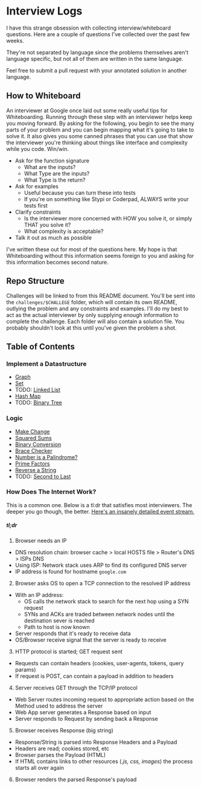 # Interview Logs

I have this strange obsession with collecting interview/whiteboard questions. Here are a couple of questions I've collected over the past few weeks.

They're not separated by language since the problems themselves aren't language specific, but not all of them are written in the same language.

Feel free to submit a pull request with your annotated solution in another language.


## How to Whiteboard

An interviewer at Google once laid out some really useful tips for Whiteboarding. Running through these step with an interviewer helps keep you moving forward. By asking for the following, you begin to see the many parts of your problem and you can begin mapping what it's going to take to solve it. It also gives you some canned phrases that you can use that show the interviewer you're thinking about things like interface and complexity while you code. Win/win.

- Ask for the function signature
  - What are the inputs?
  - What Type are the inputs?
  - What Type is the return?
- Ask for examples
  - Useful because you can turn these into tests
  - If you're on something like Stypi or Coderpad, ALWAYS write your tests first
- Clarify constraints
  - Is the interviewer more concerned with HOW you solve it, or simply THAT you solve it?
  - What complexity is acceptable?
- Talk it out as much as possible

I've written these out for most of the questions here. My hope is that Whiteboarding without this information seems foreign to you and asking for this information becomes second nature.


## Repo Structure

Challenges will be linked to from this README document. You'll be sent into the `challenges/$CHALLEGE` folder, which will contain its own README, outlying the problem and any constraints and examples. I'll do my best to act as the actual interviewer by only supplying enough information to complete the challenge. Each folder will also contain a solution file. You probably shouldn't look at this until you've given the problem a shot.


## Table of Contents

### Implement a Datastructure
- [Graph](./questions/implement_a_graph)
- [Set](./questions/implement_a_set)
- TODO: [Linked List](./questions/implement_a_linked_list)
- [Hash Map](./questions/implement_a_hash)
- TODO: [Binary Tree](./questions/binaryTree)

### Logic
- [Make Change](./questions/makeChange)
- [Squared Sums](./questions/squaredSum)
- [Binary Conversion](./questions/binary_conversion)
- [Brace Checker](./questions/brace_checker)
- [Number is a Palindrome?](./questions/palindrome_number)
- [Prime Factors](./questions/prime_factors)
- [Reverse a String](./questions/reverse_a_string)
- TODO: [Second to Last](./questions/second_to_last)

### How Does The Internet Work?

This is a common one. Below is a tl:dr that satisfies most interviewers. The deeper you go though, the better. [Here's an insanely detailed event stream.](https://github.com/alex/what-happens-when)

##### tl;dr
1. Browser needs an IP
  - DNS resolution chain: browser cache > local HOSTS file > Router's DNS > ISPs DNS
  - Using ISP: Network stack uses ARP to find its configured DNS server
  - IP address is found for hostname `google.com`

2. Browser asks OS to open a TCP connection to the resolved IP address
  - With an IP address:
    - OS calls the network stack to search for the next hop using a SYN request
    - SYNs and ACKs are traded between network nodes until the destination sever is reached
    - Path to host is now known
  - Server responds that it's ready to receive data
  - OS/Browser receive signal that the server is ready to receive

3. HTTP protocol is started; GET request sent
  - Requests can contain headers (cookies, user-agents, tokens, query params)
  - If request is POST, can contain a payload in addition to headers

4. Server receives GET through the TCP/IP protocol
  - Web Server routes incoming request to appropriate action based on the Method used to address the server
  - Web App server generates a Response based on input
  - Server responds to Request by sending back a Response

5. Browser receives Response (big string)
  - Response/String is parsed into Response Headers and a Payload
  - Headers are read; cookies stored, etc
  - Browser parses the Payload (HTML)
  - If HTML contains links to other resources (*.js, css, images*) the process starts all over again

6. Browser renders the parsed Response's payload

